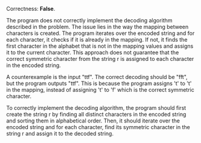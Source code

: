 Correctness: **False**.

The program does not correctly implement the decoding algorithm described in the problem. The issue lies in the way the mapping between characters is created. The program iterates over the encoded string and for each character, it checks if it is already in the mapping. If not, it finds the first character in the alphabet that is not in the mapping values and assigns it to the current character. This approach does not guarantee that the correct symmetric character from the string r is assigned to each character in the encoded string.

A counterexample is the input "ttf". The correct decoding should be "fft", but the program outputs "ttf". This is because the program assigns 't' to 't' in the mapping, instead of assigning 't' to 'f' which is the correct symmetric character.

To correctly implement the decoding algorithm, the program should first create the string r by finding all distinct characters in the encoded string and sorting them in alphabetical order. Then, it should iterate over the encoded string and for each character, find its symmetric character in the string r and assign it to the decoded string.